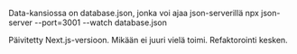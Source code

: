 Data-kansiossa on database.json, jonka voi ajaa json-serverillä
npx json-server --port=3001 --watch database.json

Päivitetty Next.js-versioon. Mikään ei juuri vielä toimi. Refaktorointi kesken.